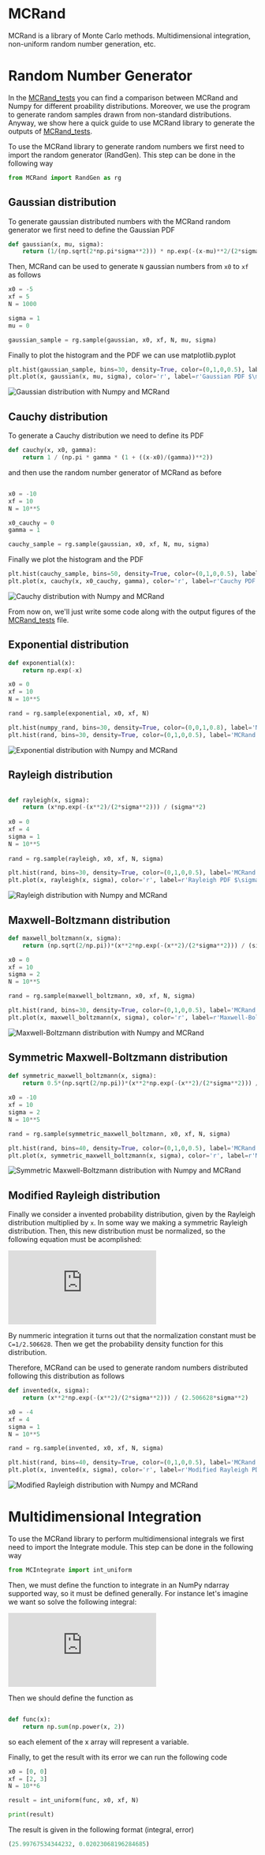 # MCRand
MCRand is a library of Monte Carlo methods. Multidimensional integration, non-uniform random number generation, etc.

# Random Number Generator
In the [MCRand_tests](/MCRand_tests.py) you can find a comparison between MCRand and Numpy for different proability distributions. Moreover, we use the program to generate random samples drawn from non-standard distributions. Anyway, we show here a quick guide to use MCRand library to generate the outputs of [MCRand_tests](/MCRand_tests.py).

To use the MCRand library to generate random numbers we first need to import the random generator (RandGen). This step can be done in the following way

```python
from MCRand import RandGen as rg
```

## Gaussian distribution

To generate gaussian distributed numbers with the MCRand random generator we first need to define the Gaussian PDF

```python
def gaussian(x, mu, sigma):
	return (1/(np.sqrt(2*np.pi*sigma**2))) * np.exp(-(x-mu)**2/(2*sigma**2))
```

Then, MCRand can be used to generate `N` gaussian numbers from `x0` to `xf` as follows

```python
x0 = -5
xf = 5
N = 1000

sigma = 1
mu = 0

gaussian_sample = rg.sample(gaussian, x0, xf, N, mu, sigma)
```

Finally to plot the histogram and the PDF we can use matplotlib.pyplot

```python
plt.hist(gaussian_sample, bins=30, density=True, color=(0,1,0,0.5), label='MCRand sample')
plt.plot(x, gaussian(x, mu, sigma), color='r', label=r'Gaussian PDF $\mu=%.2f$, $\sigma=%.2f$' % (mu,sigma))
```

![Gaussian distribution with Numpy and MCRand](test_figures/Gaussian_dist.png)

## Cauchy distribution

To generate a Cauchy distribution we need to define its PDF

```python
def cauchy(x, x0, gamma):
	return 1 / (np.pi * gamma * (1 + ((x-x0)/(gamma))**2))
```

and then use the random number generator of MCRand as before

```python

x0 = -10
xf = 10
N = 10**5

x0_cauchy = 0
gamma = 1

cauchy_sample = rg.sample(gaussian, x0, xf, N, mu, sigma)
```

Finally we plot the histogram and the PDF 

```python
plt.hist(cauchy_sample, bins=50, density=True, color=(0,1,0,0.5), label='MCRand sample')
plt.plot(x, cauchy(x, x0_cauchy, gamma), color='r', label=r'Cauchy PDF $\gamma=%.2f$, $x_0=%.2f$' % (gamma, x0_cauchy))
```

![Cauchy distribution with Numpy and MCRand](test_figures/Cauchy_dist.png)

From now on, we'll just write some code along with the output figures of the [MCRand_tests](/MCRand_tests.py) file.

## Exponential distribution

```python
def exponential(x):
	return np.exp(-x)

x0 = 0
xf = 10
N = 10**5

rand = rg.sample(exponential, x0, xf, N)

plt.hist(numpy_rand, bins=30, density=True, color=(0,0,1,0.8), label='NumPy sample')
plt.hist(rand, bins=30, density=True, color=(0,1,0,0.5), label='MCRand sample')

```

![Exponential distribution with Numpy and MCRand](test_figures/Exponential_dist.png)

## Rayleigh distribution

```python

def rayleigh(x, sigma):
	return (x*np.exp(-(x**2)/(2*sigma**2))) / (sigma**2)
  
x0 = 0
xf = 4
sigma = 1
N = 10**5
  
rand = rg.sample(rayleigh, x0, xf, N, sigma)

plt.hist(rand, bins=30, density=True, color=(0,1,0,0.5), label='MCRand sample')
plt.plot(x, rayleigh(x, sigma), color='r', label=r'Rayleigh PDF $\sigma=%.2f$' % sigma)

```

![Rayleigh distribution with Numpy and MCRand](test_figures/Rayleigh_dist.png)

## Maxwell-Boltzmann distribution

```python
def maxwell_boltzmann(x, sigma):
	return (np.sqrt(2/np.pi))*(x**2*np.exp(-(x**2)/(2*sigma**2))) / (sigma**3)

x0 = 0
xf = 10
sigma = 2
N = 10**5

rand = rg.sample(maxwell_boltzmann, x0, xf, N, sigma)

plt.hist(rand, bins=30, density=True, color=(0,1,0,0.5), label='MCRand sample')
plt.plot(x, maxwell_boltzmann(x, sigma), color='r', label=r'Maxwell-Boltzmann PDF $\sigma=%.2f$' % sigma)

```

![Maxwell-Boltzmann distribution with Numpy and MCRand](test_figures/Maxwell_Boltzmann_dist.png)

## Symmetric Maxwell-Boltzmann distribution

```python
def symmetric_maxwell_boltzmann(x, sigma):
	return 0.5*(np.sqrt(2/np.pi))*(x**2*np.exp(-(x**2)/(2*sigma**2))) / (sigma**3)
	
x0 = -10
xf = 10
sigma = 2
N = 10**5

rand = rg.sample(symmetric_maxwell_boltzmann, x0, xf, N, sigma)

plt.hist(rand, bins=40, density=True, color=(0,1,0,0.5), label='MCRand sample')
plt.plot(x, symmetric_maxwell_boltzmann(x, sigma), color='r', label=r'Maxwell-Boltzmann PDF $\sigma=%.2f$' % sigma)
```

![Symmetric Maxwell-Boltzmann distribution with Numpy and MCRand](test_figures/Symmetric_MB_dist.png)

## Modified Rayleigh distribution

Finally we consider a invented probability distribution, given by the Rayleigh distribution multiplied by `x`. In some way we making a symmetric Rayleigh distribution. Then, this new distribution must be normalized, so the following equation must be acomplished:

![equation](https://latex.codecogs.com/gif.latex?C%5Ccdot%5Cint_%7B-%5Cinfty%7D%5E%7B%5Cinfty%7D%5Cfrac%7Bx%5E2%5Cexp%28-%5Cfrac%7Bx%5E2%7D%7B2%5Csigma%5E2%7D%29%7D%7B%5Csigma%5E2%7D%3D1)

By nummeric integration it turns out that the normalization constant must be `C=1/2.506628`. Then we get the probability density function for this distribution.

Therefore, MCRand can be used to generate random numbers distributed following this distribution as follows

```python
def invented(x, sigma):
	return (x**2*np.exp(-(x**2)/(2*sigma**2))) / (2.506628*sigma**2)

x0 = -4
xf = 4
sigma = 1
N = 10**5

rand = rg.sample(invented, x0, xf, N, sigma)

plt.hist(rand, bins=40, density=True, color=(0,1,0,0.5), label='MCRand sample')
plt.plot(x, invented(x, sigma), color='r', label=r'Modified Rayleigh PDF $\sigma=%.2f$' % sigma)
```

![Modified Rayleigh distribution with Numpy and MCRand](test_figures/Modified_Rayleigh_dist.png)

# Multidimensional Integration

To use the MCRand library to perform multidimensional integrals we first need to import the Integrate module. This step can be done in the following way

```python
from MCIntegrate import int_uniform
```

Then, we must define the function to integrate in an NumPy ndarray supported way, so it must be defined generally. For instance let's imagine we want so solve the following integral:

![equation](https://latex.codecogs.com/gif.latex?%5Csmall%20%5Cint_0%5E2dx%5Cint_0%5E3dy%20%5C%20x%5E2&plus;y%5E2%3D%5Cint_0%5E2dx%5Byx%5E2%20&plus;%20y%5E3/3%5D_0%5E3%3D%5Cint_0%5E2dx%5C%2C3x%5E2&plus;9%3D%5Bx%5E3&plus;9x%5D_0%5E2%3D26)

Then we should define the function as

```python

def func(x):
	return np.sum(np.power(x, 2))
```

so each element of the x array will represent a variable.

Finally, to get the result with  its error we can run the following code

```python
x0 = [0, 0]
xf = [2, 3]
N = 10**6

result = int_uniform(func, x0, xf, N)

print(result)
```
The result is given in the following format (integral, error)

```python
(25.99767534344232, 0.02023068196284685)
```

